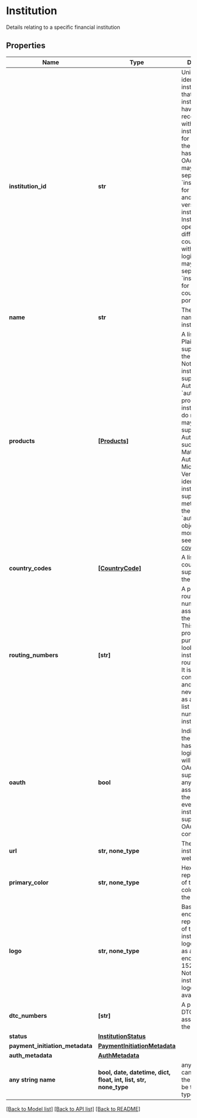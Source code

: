 # Institution

Details relating to a specific financial institution

## Properties
Name | Type | Description | Notes
------------ | ------------- | ------------- | -------------
**institution_id** | **str** | Unique identifier for the institution. Note that the same institution may have multiple records, each with different institution IDs; for example, if the institution has migrated to OAuth, there may be separate &#x60;institution_id&#x60;s for the OAuth and non-OAuth versions of the institution. Institutions that operate in different countries or with multiple login portals may also have separate &#x60;institution_id&#x60;s for each country or portal. | 
**name** | **str** | The official name of the institution. | 
**products** | [**[Products]**](Products.md) | A list of the Plaid products supported by the institution. Note that only institutions that support Instant Auth will return &#x60;auth&#x60; in the product array; institutions that do not list &#x60;auth&#x60; may still support other Auth methods such as Instant Match or Automated Micro-deposit Verification. To identify institutions that support those methods, use the &#x60;auth_metadata&#x60; object. For more details, see [Full Auth coverage](https://plaid.com/docs/auth/coverage/). | 
**country_codes** | [**[CountryCode]**](CountryCode.md) | A list of the country codes supported by the institution. | 
**routing_numbers** | **[str]** | A partial list of routing numbers associated with the institution. This list is provided for the purpose of looking up institutions by routing number. It is not comprehensive and should never be used as a complete list of routing numbers for an institution. | 
**oauth** | **bool** | Indicates that the institution has an OAuth login flow. This will be &#x60;true&#x60; if OAuth is supported for any Items associated with the institution, even if the institution also supports non-OAuth connections. | 
**url** | **str, none_type** | The URL for the institution&#39;s website | [optional] 
**primary_color** | **str, none_type** | Hexadecimal representation of the primary color used by the institution | [optional] 
**logo** | **str, none_type** | Base64 encoded representation of the institution&#39;s logo, returned as a base64 encoded 152x152 PNG. Not all institutions&#39; logos are available. | [optional] 
**dtc_numbers** | **[str]** | A partial list of DTC numbers associated with the institution. | [optional] 
**status** | [**InstitutionStatus**](InstitutionStatus.md) |  | [optional] 
**payment_initiation_metadata** | [**PaymentInitiationMetadata**](PaymentInitiationMetadata.md) |  | [optional] 
**auth_metadata** | [**AuthMetadata**](AuthMetadata.md) |  | [optional] 
**any string name** | **bool, date, datetime, dict, float, int, list, str, none_type** | any string name can be used but the value must be the correct type | [optional]

[[Back to Model list]](../README.md#documentation-for-models) [[Back to API list]](../README.md#documentation-for-api-endpoints) [[Back to README]](../README.md)



